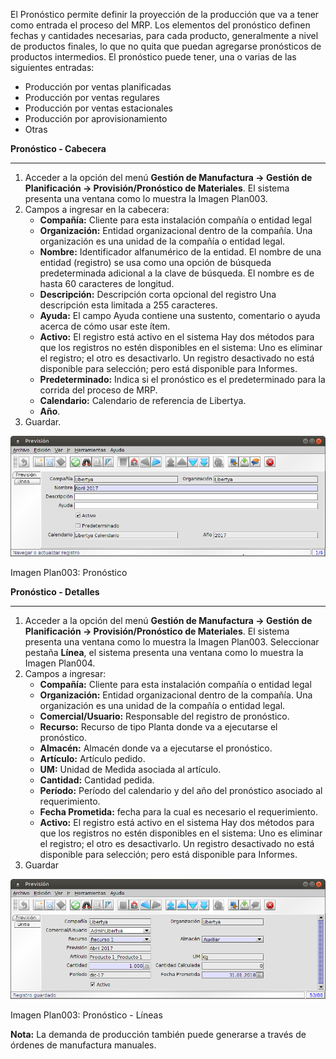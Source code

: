 El Pronóstico permite definir la proyección de la producción que va a tener como entrada el proceso del MRP. Los elementos del pronóstico definen fechas y cantidades necesarias, para cada producto, generalmente a nivel de productos finales, lo que no quita que puedan agregarse pronósticos de productos intermedios. El pronóstico puede tener, una o varias de las siguientes entradas:

* Producción por ventas planificadas
* Producción por ventas regulares
* Producción por ventas estacionales
* Producción por aprovisionamiento
* Otras


**Pronóstico - Cabecera**
*************************

1. Acceder a la opción del menú **Gestión de Manufactura →  Gestión de Planificación → Provisión/Pronóstico de Materiales**. El sistema presenta una ventana como lo muestra la Imagen Plan003.
2. Campos a ingresar en la cabecera:
	* **Compañía:** Cliente para esta instalación compañía o entidad legal 
	* **Organización:** Entidad organizacional dentro de la compañía. Una organización es una unidad de la compañía o entidad legal.
	* **Nombre:** Identificador alfanumérico de la entidad. El nombre de una entidad (registro) se usa como una opción de búsqueda predeterminada adicional a la clave de búsqueda. El nombre es de hasta 60 caracteres de longitud. 
	* **Descripción:** Descripción corta opcional del registro Una descripción esta limitada a 255 caracteres.
	* **Ayuda:** El campo Ayuda contiene una sustento, comentario o ayuda acerca de cómo usar este ítem.
	* **Activo:** El registro está activo en el sistema Hay dos métodos para que los registros no estén disponibles en el sistema: Uno es eliminar el registro; el otro es desactivarlo. Un registro desactivado no está disponible para selección; pero está disponible para Informes.
	* **Predeterminado:** Indica si el pronóstico es el predeterminado para la corrida del proceso de MRP.
	* **Calendario:** Calendario de referencia de Libertya.
	* **Año**.
3. Guardar.


![Geneos](img/planeamiento/ly_pron_cab.png)

Imagen Plan003: Pronóstico


**Pronóstico - Detalles**
*************************

1. Acceder a la opción del menú **Gestión de Manufactura →  Gestión de Planificación → Provisión/Pronóstico de Materiales**. El sistema presenta una ventana como lo muestra la Imagen Plan003. Seleccionar pestaña **Línea**, el sistema presenta una ventana como lo muestra la Imagen Plan004.
2. Campos a ingresar:
	* **Compañía:** Cliente para esta instalación compañía o entidad legal 
	* **Organización:** Entidad organizacional dentro de la compañía. Una organización es una unidad de la compañía o entidad legal.
	* **Comercial/Usuario:** Responsable del registro de pronóstico. 
	* **Recurso:** Recurso de tipo Planta donde va a ejecutarse el pronóstico.
	* **Almacén:** Almacén donde va a ejecutarse el pronóstico.
	* **Artículo:** Artículo pedido.
	* **UM:** Unidad de Medida asociada al artículo.
	* **Cantidad:** Cantidad pedida.
	* **Período:** Período del calendario y del año del pronóstico asociado al requerimiento.
	* **Fecha Prometida:** fecha para la cual es necesario el requerimiento.
	* **Activo:** El registro está activo en el sistema Hay dos métodos para que los registros no estén disponibles en el sistema: Uno es eliminar el registro; el otro es desactivarlo. Un registro desactivado no está disponible para selección; pero está disponible para Informes.
3. Guardar


![Geneos](img/planeamiento/ly_pron_det.png)

Imagen Plan003: Pronóstico - Líneas


**Nota:** La demanda de producción también puede generarse a través de órdenes de manufactura manuales.